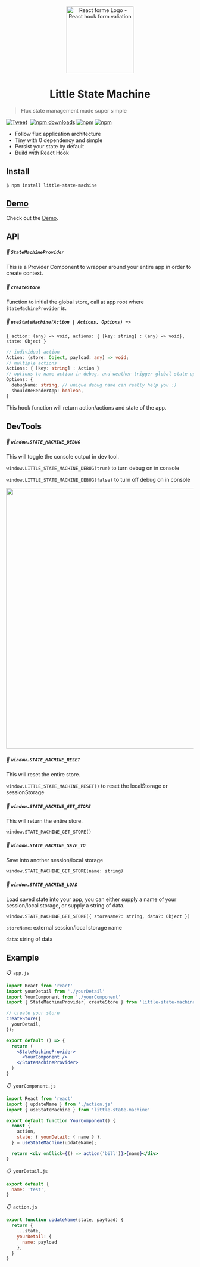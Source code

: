<div align="center"><img src="https://github.com/bluebill1049/little-state-machine/blob/master/docs/logo.png" alt="React forme Logo - React hook form valiation" width="180px" />
    <h1>Little State Machine</h2>
</div>

> Flux state management made super simple

[![Tweet](https://img.shields.io/twitter/url/http/shields.io.svg?style=social)](https://twitter.com/intent/tweet?text=Little-State-Machine&url=https://github.com/bluebill1049/little-state-machine)&nbsp; [![npm downloads](https://img.shields.io/npm/dm/little-state-machine.svg?style=flat-square)](https://www.npmjs.com/package/little-state-machine)
[![npm](https://img.shields.io/npm/dt/little-state-machine.svg?style=flat-square)](https://www.npmjs.com/package/little-state-machine)
[![npm](https://badgen.net/bundlephobia/minzip/little-state-machine)](https://badgen.net/bundlephobia/minzip/little-state-machine)

- Follow flux application architecture
- Tiny with 0 dependency and simple
- Persist your state by default
- Build with React Hook

## Install

    $ npm install little-state-machine
    
## [Demo](https://codesandbox.io/s/lrz5wloklm)
Check out the [Demo](https://codesandbox.io/s/lrz5wloklm).
    
## API
##### 🔗 `StateMachineProvider`
This is a Provider Component to wrapper around your entire app in order to create context.

##### 🔗 `createStore`
Function to initial the global store, call at app root where `StateMachineProvider` is.

##### 🔗 `useStateMachine(Action | Actions, Options) =>` 
`{ action: (any) => void, actions: { [key: string] : (any) => void}, state: Object }`

```typescript
// individual action
Action: (store: Object, payload: any) => void;
// multiple actions
Actions: { [key: string] : Action }
// options to name action in debug, and weather trigger global state update to re-render entire app 
Options: {
  debugName: string, // unique debug name can really help you :)
  shouldReRenderApp: boolean, 
}
```

This hook function will return action/actions and state of the app. 

## DevTools

##### 🔗 `window.STATE_MACHINE_DEBUG`
This will toggle the console output in dev tool.

`window.LITTLE_STATE_MACHINE_DEBUG(true)` to turn debug on in console

`window.LITTLE_STATE_MACHINE_DEBUG(false)` to turn off debug on in console

<img width="700" src="https://github.com/bluebill1049/little-state-machine/blob/master/docs/devtool.png" />

##### 🔗 `window.STATE_MACHINE_RESET`
This will reset the entire store.

`window.LITTLE_STATE_MACHINE_RESET()` to reset the localStorage or sessionStorage

##### 🔗 `window.STATE_MACHINE_GET_STORE`
This will return the entire store.

`window.STATE_MACHINE_GET_STORE()`

##### 🔗 `window.STATE_MACHINE_SAVE_TO`
Save into another session/local storage

`window.STATE_MACHINE_GET_STORE(name: string)`

##### 🔗 `window.STATE_MACHINE_LOAD`
Load saved state into your app, you can either supply a name of your session/local storage, or supply a string of data.

`window.STATE_MACHINE_GET_STORE({ storeName?: string, data?: Object })`

`storeName`: external session/local storage name

`data`: string of data
 
## Example

📋 `app.js`
```jsx
import React from 'react'
import yourDetail from './yourDetail'
import YourComponent from './yourComponent'
import { StateMachineProvider, createStore } from 'little-state-machine'

// create your store
createStore({
  yourDetail,
});

export default () => {
  return (
    <StateMachineProvider>
      <YourComponent />
    </StateMachineProvider>
  )
}
```

📋 `yourComponent.js`
```jsx
import React from 'react'
import { updateName } from './action.js'
import { useStateMachine } from 'little-state-machine'

export default function YourComponent() {
  const {
    action,
    state: { yourDetail: { name } },
  } = useStateMachine(updateName);

  return <div onClick={() => action('bill')}>{name}</div>
}
```

📋 `yourDetail.js`
```js
export default {
  name: 'test',
}
```

📋 `action.js`
```js
export function updateName(state, payload) {
  return {
    ...state,
    yourDetail: {
      name: payload
    },
  }
}
```
